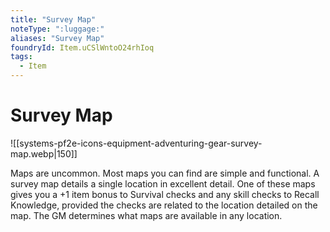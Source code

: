 ```yaml
---
title: "Survey Map"
noteType: ":luggage:"
aliases: "Survey Map"
foundryId: Item.uCSlWntoO24rhIoq
tags:
  - Item
---
```


# Survey Map
![[systems-pf2e-icons-equipment-adventuring-gear-survey-map.webp|150]]

Maps are uncommon. Most maps you can find are simple and functional. A survey map details a single location in excellent detail. One of these maps gives you a +1 item bonus to Survival checks and any skill checks to Recall Knowledge, provided the checks are related to the location detailed on the map. The GM determines what maps are available in any location.
